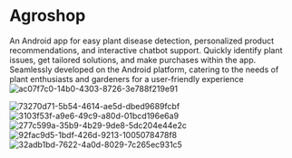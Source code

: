 # Agroshop
 An Android app for easy plant disease detection, personalized product recommendations, and interactive chatbot support. 
Quickly identify plant issues, get tailored solutions, and make purchases within the app. Seamlessly developed on the Android platform,
 catering to the needs of plant enthusiasts and gardeners for a user-friendly experience
![ac07f7c0-14b0-4303-8726-3e788f219e91](https://user-images.githubusercontent.com/65442069/170824090-b0a98a14-79a1-4b3b-ad42-42312122bc93.jpg)



![73270d71-5b54-4614-ae5d-dbed9689fcbf](https://user-images.githubusercontent.com/65442069/170824099-041df573-519e-440a-911d-fccc5331387c.jpg)
![3103f53f-a9e6-49c9-a80d-01bcd196e6a9](https://user-images.githubusercontent.com/65442069/170824102-cebef773-36ef-4dfb-9c23-e0ad8898c8d0.jpg)
![277c599a-35b9-4b29-9de8-5dc204e44e2c](https://user-images.githubusercontent.com/65442069/170824105-ec3ddef8-5f3d-4095-b5d9-d6b78b9479e1.jpg)
![92fac9d5-1bdf-426d-9213-1005078478f8](https://user-images.githubusercontent.com/65442069/170824110-7c4b8bb1-8e44-4402-9387-cfe1a3a8f554.jpg)
![32adb1bd-7622-4a0d-8029-7c265ec931c5](https://user-images.githubusercontent.com/65442069/170824115-d05a25e7-aed7-4dd7-91fb-b44294139908.jpg)
